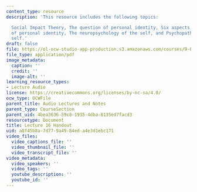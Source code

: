 ```yaml
---
content_type: resource
description: 'This resource includes the following topics:

  Social Impact Theory, The question of personal identity, Six aspects of a sense
  of personal identity, The neuropsychology of the self, and Psychopathology of the
  self.'
draft: false
file: https://ol-ocw-studio-app-production.s3.amazonaws.com/courses/9-00-introduction-to-psychology-fall-2004/a8f45b8a7d779a4984eda4e3d1ebc171_h16_1.pdf
file_type: application/pdf
image_metadata:
  caption: ''
  credit: ''
  image-alt: ''
learning_resource_types:
- Lecture Audio
license: https://creativecommons.org/licenses/by-nc-sa/4.0/
ocw_type: OCWFile
parent_title: Audio Lectures and Notes
parent_type: CourseSection
parent_uid: 4bea3636-59c8-1935-4dba-8135ed7facd3
resourcetype: Document
title: Lecture 16 Handout
uid: a8f45b8a-7d77-9a49-84ed-a4e3d1ebc171
video_files:
  video_captions_file: ''
  video_thumbnail_file: ''
  video_transcript_file: ''
video_metadata:
  video_speakers: ''
  video_tags: ''
  youtube_description: ''
  youtube_id: ''
---
```

